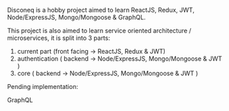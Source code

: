 Disconeq is a hobby project aimed to learn ReactJS, Redux, JWT, Node/ExpressJS, Mongo/Mongoose & GraphQL.

This project is also aimed to learn service oriented architecture / microservices, it is split into 3 parts:
1) current part (front facing -> ReactJS, Redux & JWT)
2) authentication ( backend -> Node/ExpressJS, Mongo/Mongoose & JWT )
3) core ( backend -> Node/ExpressJS, Mongo/Mongoose & JWT )

Pending implementation:

GraphQL